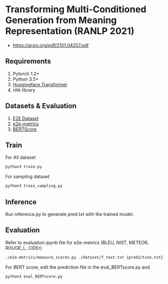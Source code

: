 # Transforming Multi-Conditioned Generation from Meaning Representation (RANLP 2021)
- https://arxiv.org/pdf/2101.04257.pdf 

## Requirements
1. Pytorch 1.2+
2. Python 3.5+
3. [Huggingface Transformer](https://github.com/huggingface/transformers)
4. nltk library

## Datasets & Evaluation
1. [E2E Dataset](https://github.com/tuetschek/e2e-dataset)
2. [e2e-metrics](https://github.com/tuetschek/e2e-metrics)
3. [BERTScore](https://pypi.org/project/bert-score/)

## Train
For All dataset
```bash
python3 train.py
```

For sampling dataset
```bash
python3 train_sampling.py
```

## Inference
Run inference.py to generate pred.txt with the trained model.

## Evaluation
Refer to evaluation.ipynb file for e2e-metrics (BLEU, NIST, METEOR, ROUGE_L, CIDEr)
```bash
./e2e-metrics/measure_scores.py ./dataset/f_test.txt {prediction.txt}
```

For BERT score, edit the prediction file in the eval_BERTscore.py and
```bash
python3 eval_BERTscore.py
```


